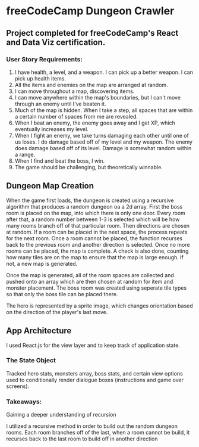 # freeCodeCamp Dungeon Crawler

## Project completed for freeCodeCamp's React and Data Viz certification.

### User Story Requirements:
1. I have health, a level, and a weapon. I can pick up a better weapon. I can pick up health items.
2. All the items and enemies on the map are arranged at random.
3. I can move throughout a map, discovering items.
4. I can move anywhere within the map's boundaries, but I can't move through an enemy until I've beaten it.
5. Much of the map is hidden. When I take a step, all spaces that are within a certain number of spaces from me are revealed.
6. When I beat an enemy, the enemy goes away and I get XP, which eventually increases my level.
7. When I fight an enemy, we take turns damaging each other until one of us loses. I do damage based off of my level and my weapon. The enemy does damage based off of its level. Damage is somewhat random within a range.
8. When I find and beat the boss, I win.
9. The game should be challenging, but theoretically winnable.

## Dungeon Map Creation

When the game first loads, the dungeon is created using a recursive algorithm that produces a random dungeon oa a 2d array. First the boss room is placed on the map, into which there is only one door. Every room after that, a random number between 1-3 is selected which will be how many rooms branch off of that particular room. Then directions are chosen at random. If a room can be placed in the next space, the process repeats for the next room. Once a room cannot be placed, the function recurses back to the previous room and another direction is selected. Once no more rooms can be placed, the map is complete. A check is also done, counting how many tiles are on the map to ensure that the map is large enough. If not, a new map is generated.

Once the map is generated, all of the room spaces are collected and pushed onto an array which are then chosen at random for item and monster placement. The boss room was created using seperate tile types so that only the boss tile can be placed there.

The hero is represented by a sprite image, which changes orientation based on the direction of the player's last move.

## App Architecture
I used React.js for the view layer and to keep track of application state.

### The State Object
Tracked hero stats, monsters array, boss stats, and certain view options used to conditionally render dialogue boxes (instructions and game over screens).


### Takeaways:
Gaining a deeper understanding of recursion

I utilized a recursive method in order to build out the random dungeon rooms. Each room branches off of the last, when a room cannot be build, it recurses back to the last room to build off in another direction
